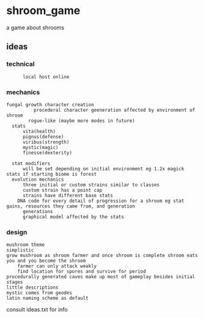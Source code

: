 # shroom_game
a game about shrooms

## ideas
### technical
	      local host online
### mechanics
    fungal growth character creation
		      procederal character geeneration affected by environment of shroom
	        rogue-like (maybe more modes in future)
	  stats
		  vita(health)
		  pignus(defense)
		  viribus(strength)
		  mystic(magic)
		  finesse(dexterity)
		
	  stat modifiers 
		  will be set depending on initial environment eg 1.2x magick stats if starting biome is forest
	  evolution mechanics
		  three initial or custom strains similar to classes
		  custom strain has a point cap
		  strains have different base stats
		DNA code for every detail of progression for a shroom eg stat gains, resources they came from, and generation
		  generations
		  graphical model affected by the stats
### design
	mushroom theme
	simplistic
	grow mushroom as shroom farmer and once shroom is complete shroom eats you and you become the shroom
		farmer can only attack weakly
		find location for spores and survive for period
	procedurally generated caves make up most of gameplay besides initial stages
	little descriptions
	mystic comes from geodes
	latin naming scheme as default

consult ideas.txt for info
